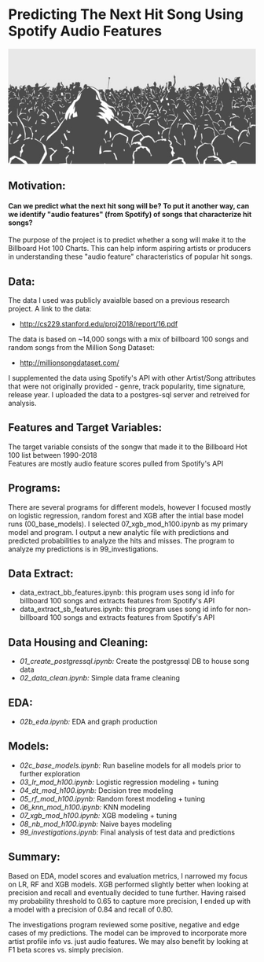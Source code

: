 # Predicting The Next Hit Song Using Spotify Audio Features
![ImageCvr](img/coverart.png)

## Motivation:<br>
#### Can we predict what the next hit song will be? To put it another way, can we identify "audio features" (from Spotify) of songs that characterize hit songs? <br>

The purpose of the project is to predict whether a song will make it to the Billboard Hot 100 Charts. This can help inform aspiring artists or producers in understanding these "audio feature" characteristics of popular hit songs. 

## Data:<br>
The data I used was publicly avaialble based on a previous research project. A link to the data:
* http://cs229.stanford.edu/proj2018/report/16.pdf<br>

The data is based on ~14,000 songs with a mix of billboard 100 songs and random songs from the Million Song Dataset:
* http://millionsongdataset.com/

I supplemented the data using Spotify's API with other Artist/Song attributes that were not originally provided - genre, track popularity, time signature, release year. I uploaded the data to a postgres-sql server and retreived for analysis.

## Features and Target Variables:<br>
The target variable consists of the songw that made it to the Billboard Hot 100 list between 1990-2018<br>
Features are mostly audio feature scores pulled from Spotify's API

## Programs:<br>
There are several programs for different models, however I focused mostly on logistic regression, random forest and XGB after the intial 
base model runs (00_base_models). I selected 07_xgb_mod_h100.ipynb as my primary model and program. I output a new analytic file with predictions and predicted probabilities to analyze the hits and misses. The program to analyze my predictions is in 99_investigations.

## Data Extract:<br>
* data_extract_bb_features.ipynb: this program uses song id info for billboard 100 songs and extracts features from Spotify's API<br>
* data_extract_sb_features.ipynb:  this program uses song id info for non-billboard 100 songs and extracts features from Spotify's API

## Data Housing and Cleaning:<br>
* *01_create_postgressql.ipynb:* Create the postgressql DB to house song data<br>
* *02_data_clean.ipynb:* Simple data frame cleaning

## EDA:<br>
* *02b_eda.ipynb:* EDA and graph production

## Models:<br>
* *02c_base_models.ipynb:* Run baseline models for all models prior to further exploration<br>
* *03_lr_mod_h100.ipynb:* Logistic regression modeling + tuning<br>
* *04_dt_mod_h100.ipynb:* Decision tree modeling<br>
* *05_rf_mod_h100.ipynb:* Random forest modeling + tuning<br>
* *06_knn_mod_h100.ipynb:* KNN modeling<br>
* *07_xgb_mod_h100.ipynb:* XGB modeling + tuning<br>
* *08_nb_mod_h100.ipynb:* Naive bayes modeling<br>
* *99_investigations.ipynb:* Final analysis of test data and predictions

## Summary:<br>
Based on EDA, model scores and evaluation metrics, I narrowed my focus on LR, RF and XGB models. 
XGB performed slightly better when looking at precision and recall and eventually decided to tune further.
Having raised my probability threshold to 0.65 to capture more precision, I ended up with a model with a precision of 0.84 and recall of 0.80.

The investigations program reviewed some positive, negative and edge cases of my predictions.
The model can be improved to incorporate more artist profile info vs. just audio features.
We may also benefit by looking at F1 beta scores vs. simply precision.
